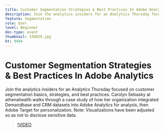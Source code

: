 ```yaml
---
title: Customer Segmentation Strategies & Best Practices In Adobe Analytics
description: Join the analytics insiders for an Analytics Thursday focused on customer segmentation basics, strategies, and best practices. Carolyn Sebasky at Athenahealth walks through a case study of how her organization integrated Demandbase and CRM datasets into Adobe Analytics for analysis, then Adobe Target for personalization. Note - Visualizations have been adjusted so as not to disclose sensitive data.
feature: Segmentation
role: User
level: Beginner
doc-type: event
thumbnail: 338829.jpg
kt: 9404
---
```

# Customer Segmentation Strategies & Best Practices In Adobe Analytics

Join the analytics insiders for an Analytics Thursday focused on customer segmentation basics, strategies, and best practices. Carolyn Sebasky at athenahealth walks through a case study of how her organization integrated Demandbase and CRM datasets into Adobe Analytics for analysis, then Adobe Target for personalization. Note: Visualizations have been adjusted so as not to disclose sensitive data.

>[!VIDEO](https://video.tv.adobe.com/v/338829/?quality=12&learn=on)
